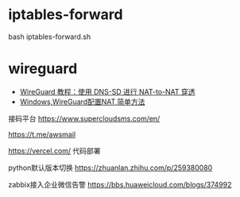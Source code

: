 # iptables-forward
bash iptables-forward.sh

# wireguard
- [WireGuard 教程：使用 DNS-SD 进行 NAT-to-NAT 穿透](https://icloudnative.io/posts/wireguard-endpoint-discovery-nat-traversal/)
- [Windows,WireGuard配置NAT,简单方法](https://linuxword.com/?p=20085)

接码平台
https://www.supercloudsms.com/en/

https://t.me/awsmail


https://vercel.com/
代码部署


python默认版本切换
https://zhuanlan.zhihu.com/p/259380080


zabbix接入企业微信告警
https://bbs.huaweicloud.com/blogs/374992

